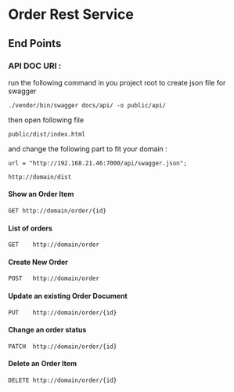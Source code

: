 # Order Rest Service

## End Points


### API DOC URI :

run the following command in you project root to create json file for swagger
```
./vendor/bin/swagger docs/api/ -o public/api/
```
then open following file 
```
public/dist/index.html
```

and change the following part to fit your domain :
```
url = "http://192.168.21.46:7000/api/swagger.json";
```


```
http://domain/dist
```

#### Show an Order Item 
```
GET http://domain/order/{id}
```

#### List of orders
```
GET    http://domain/order
```

#### Create New Order   
```
POST   http://domain/order
```

#### Update an existing Order Document 
```
PUT    http://domain/order/{id}
```

#### Change an order status 
```
PATCH  http://domain/order/{id}
```

#### Delete an Order Item
```
DELETE http://domain/order/{id}
```